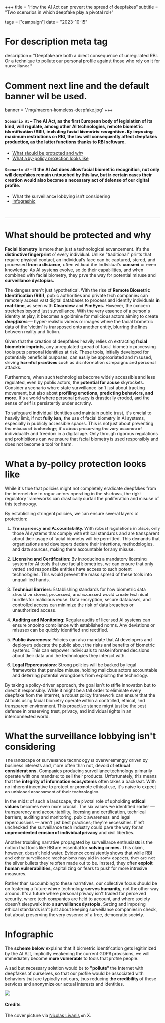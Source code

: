 +++
title = "How the AI Act can prevent the spread of deepfakes"
subtitle = "Two scenarios in which deepfake play a pivotal role"

tags = ['campaign']
date = "2023-10-15"

# For description meta tag
description = "Deepfake are both a direct consequence of unregulated RBI. Or a technique to pollute our personal profile against those who rely on it for surveillance."

# Comment next line and the default banner wil be used.
banner = '/img/macron-homeless-deepfake.jpg'
+++

#### `Scenario #1` – The AI Act, as the first European body of legislation of its kind, will regulate, among other AI technologies, remote biometric identification (RBI), including facial biometric recognition. By imposing maximum restrictions on RBI, the law will consequently affect deepfakes production, as the latter functions thanks to RBI software.

* [What should be protected and why](/blog/why-deepfake#what-should-be-protected-and-why)
* [What a by-policy protection looks like](/blog/why-deepfake#how-a-by-policy-protection-looks-like)

#### `Scenario #2` – If the AI Act does allow facial biometric recognition, not only will deepfakes remain untouched by this law, but in certain cases their creation would also become a necessary act of defense of our digital profile.

* [What the surveillance lobbying isn't considering](/blog/why-deepfake#what-the-surveillance-lobbying-isnt-considering)
* [Infographic](/blog/why-deepfake#infographic)

<br>

---

# What should be protected and why

**Facial biometry** is more than just a technological advancement. It's the **distinctive fingerprint** of every individual. Unlike "traditional" prints that require physical contact, an individual's face can be captured, stored, and processed **from a distance,** often without the individual's **consent** or even knowledge. As AI systems evolve, so do their capabilities, and when combined with facial biometry, they pave the way for potential misuse and **surveillance dystopias.**

The dangers aren't just hypothetical. With the rise of **Remote Biometric Identification (RBI),** public authorities and private tech companies can remotely access vast digital databases to process and identify individuals **in real-time,** as seen with **Clearview** and **PimEyes.** However, the concern stretches beyond just surveillance. With the very essence of a person's identity at play, it becomes a goldmine for malicious actors aiming to create **_deepfakes_** — hyper-realistic videos or images where the facial biometric data of the 'victim' is transposed onto another entity, blurring the lines between reality and fiction.

Given that the creation of deepfakes heavily relies on extracting **facial biometric imprints,** any unregulated spread of facial biometric processing tools puts personal identities at risk. These tools, initially developed for potentially beneficial purposes, can easily be appropriated and misused, driving **harmful practices** such as disinformation campaigns and personal attacks.

Furthermore, when such technologies become widely accessible and less regulated, even by public actors, the **potential for abuse** skyrockets. Consider a scenario where state surveillance isn't just about tracking movement, but also about **profiling emotions, predicting behaviors, and more.** It's a world where personal privacy is drastically eroded, and the sense of self is persistently under scrutiny.

To safeguard individual identities and maintain public trust, it's crucial to heavily limit, if not **fully ban,** the use of facial biometry in AI systems, especially in publicly accessible spaces. This is not just about preventing the misuse of technology; it's about preserving the very essence of individuality and freedom in a digital age. Only through rigorous regulations and prohibitions can we ensure that facial biometry is used responsibly and does not become a tool for harm.

# What a by-policy protection looks like

While it's true that policies might not completely eradicate deepfakes from the internet due to rogue actors operating in the shadows, the right regulatory frameworks can drastically curtail the proliferation and misuse of this technology.

By establishing stringent policies, we can ensure several layers of protection:

1. **Transparency and Accountability**: With robust regulations in place, only those AI systems that comply with ethical standards and are transparent about their usage of facial biometry will be permitted. This demands that organizations and developers declare their intentions, methodologies, and data sources, making them accountable for any misuse.

2. **Licensing and Certification**: By introducing a mandatory licensing system for AI tools that use facial biometrics, we can ensure that only vetted and responsible entities have access to such potent technologies. This would prevent the mass spread of these tools into unqualified hands.

3. **Technical Barriers**: Establishing standards for how biometric data should be stored, processed, and accessed would create technical hurdles for malicious reuse. Data encryption, secure databases, and controlled access can minimize the risk of data breaches or unauthorized access.

4. **Auditing and Monitoring**: Regular audits of licensed AI systems can ensure ongoing compliance with established norms. Any deviations or misuses can be quickly identified and rectified.

5. **Public Awareness**: Policies can also mandate that AI developers and deployers educate the public about the risks and benefits of biometric systems. This can empower individuals to make informed decisions about their data and the technologies they interact with.

6. **Legal Repercussions**: Strong policies will be backed by legal frameworks that penalize misuse, holding malicious actors accountable and deterring potential wrongdoers from exploiting the technology.

By taking a policy-driven approach, the goal isn't to stifle innovation but to direct it responsibly. While it might be a tall order to eliminate every deepfake from the internet, a robust policy framework can ensure that the AI tools using facial biometry operate within a controlled, ethical, and transparent environment. This proactive stance might just be the best defense in preserving trust, privacy, and individual rights in an interconnected world.

# What the surveillance lobbying isn't considering

The landscape of surveillance technology is overwhelmingly driven by business interests and, more often than not, devoid of **ethical considerations.** Companies producing surveillance technology primarily operate with one mandate: to sell their products. Unfortunately, this means that the **integrity of information ecosystems** often takes a backseat. With no inherent incentive to protect or promote ethical use, it's naive to expect an unbiased assessment of their technologies.

In the midst of such a landscape, the pivotal role of upholding **ethical values** becomes even more crucial. The six values we identified earlier — transparency and accountability, licensing and certification, technical barriers, auditing and monitoring, public awareness, and legal repercussions — aren't just best practices; they're necessities. If left unchecked, the surveillance tech industry could pave the way for an **unprecedented erosion of individual privacy** and civil liberties.

Another troubling narrative propagated by surveillance enthusiasts is the notion that tools like RBI are essential for **solving crimes.** This claim, however, doesn't hold water. Evidence consistently shows that while RBI and other surveillance mechanisms may aid in some aspects, they are not the silver bullets they're often made out to be. Instead, they often **exploit human vulnerabilities,** capitalizing on fears to push for more intrusive measures. 

Rather than succumbing to these narratives, our collective focus should be on fostering a future where technology **serves humanity,** not the other way around. It's a future where personal privacy isn't traded for perceived security, where tech companies are held to account, and where society doesn't sleepwalk into a **surveillance dystopia.** Setting and imposing ethical standards isn't just about keeping surveillance companies in check, but about preserving the very essence of a free, democratic society.

# Infographic

The **scheme below** explains that if biometric identification gets legitimized by the AI Act, implicitly weakening the current GDPR provisions, we will immediately become **more vulnerable** to tools that profile people.

A sad but necessary solution would be to **"pollute"** the Internet with deepfakes of ourselves, so that our profile would be associated with behaviors that are typically not ours, thus reducing **the credibility** of these services and anonymize our actual interests and identities.

![](/img/deepfake_infographic.jpeg)


#### Credits

The cover picture via [Nicolas Livanis](https://twitter.com/n_livanis/status/1640230557257809920) on X.

<!-- commented below -->
<!--
The EU can forbid the use of Face Biometry in the AI Act. This would limit the use of these technologies in the EU market by policy.

And what if RBI is allowed in the AIAct? Deepfakes would help us as the last defense against massive internet surveillance … by “polluting” our profiles with false images!

* i Deepfake sono possibili perchè prima viene estratta l'impronta biometrica facciale dalla vittima, e poi questa viene incollata in un nuovo corpo (che agisce come un contenitore). Il problema è che spesso questo non succede perchè la persona ha voluto o ha acconsentito, per questo ci riferiamo a loro come vittima.
* Il riconoscimento biometrico dovrebbe essere bannato, perchè a parte il chiaro possibile abuso nel campo della sorveglianza, è anche abilitate e necessaria per la creazione di deepfake. E' infatti l'utilizzo di codice che estrae e tratta feature biometriche parte del problema\*, è la sua diffusione avulsa dall'analisi del rischio ad aver creato questa situazione.
* Se l'RBI (Identificazione Biometrica Remota) diventa legittima, questo include anche l'accesso a banche dati digitali. Sistemi come Clearview or PimEyes, citati esempi nell'infografica sottostanti, agiscono sulla base di questa possibilità. Una soluzione avversariale, ma alla portata di tutti a quel punto, sarebbe quella di inquinare i portali fotografici con foto false, in modo da far si che il business di profilazione facciale venga danneggiato al punto di non rendere questi prodotti affidabili sul mercato. Sarebbe un caso limite che speriamo di non dover raggiungere, ma stiamo provando tool e spiegazioni che vadano a giustificare questa azione.
* i deepfake sono, a buona ragione, associate a delle pratiche nocive di disinformazione e di aggressione alle vittime di questi prodotti. Noi fermamente condanniamo questi abusi, e per questo prendiamo come ipotetiche vittime cinque delle persone più potenti, difese, e responsabili per questo, affinchè sollevare il problema senza nuocere effettivamente a queste persone.
* **Deepfake is possible because a facial fingerprint is extracted from the victim** and then pasted onto a new host. The problem is when the victim does not consent and is unaware.
* **Facial fingerprinting should be banned** because, besides the abuse of targeted surveillance, it enables the production of deepfakes, or more abstractly, the production of other quasi-realistic human features[*](/deepfake#not-just-faces).
* **If RBI is allowed to exist, the only solution would be to pollute the Internet with fake faces**, as explained in the infographic below. We hope society never gets to that point!
* Deepfakes are often associated with unfair practices. They also pose a serious problem in the information ecosystem, as fact-checking is an after-the-fact action, and falsehoods are easily spread. **We firmly condemn such abuses**.

<section id="not-just-faces">

`*` In this regard, we can assume that any human characteristic that can be used to identify a person by digital or natural means should be equally protected. Tools that produce a subject's voice are used to defraud their families and colleagues. A comprehensive AIAct should see these highly personal and persistent characteristics as those that can only be used strictly under the consent and control of the data subject.

# Italiano

`*` In astratto è possibile assumere che ogni caratteristica umana, legata indissolubilmente all'individuo (il volto, la voce) vada distinta da altri dati personali identificativi e vada protetta quanto l'impronta facciale. Del resto ci sono già in circolazione strumenti che permettono l'emulazione di queste caratteristiche e sono utilizzati per produrre frodi. Un AIAct che consideri queste tendenze e tuteli dall'estrazione, il processo, e la riproduzione di queste feature identificativi, sarebbe in grado di catturare l'essenza del problema.
</section>
-->
